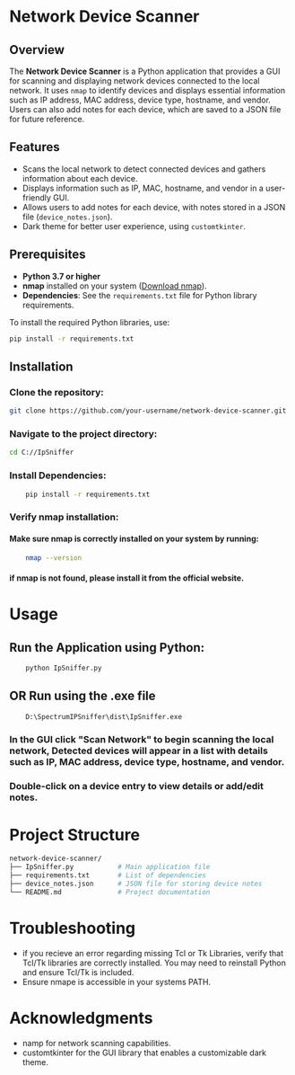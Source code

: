# Network Device Scanner

## Overview
The **Network Device Scanner** is a Python application that provides a GUI for scanning and displaying network devices connected to the local network. It uses `nmap` to identify devices and displays essential information such as IP address, MAC address, device type, hostname, and vendor. Users can also add notes for each device, which are saved to a JSON file for future reference.

## Features
- Scans the local network to detect connected devices and gathers information about each device.
- Displays information such as IP, MAC, hostname, and vendor in a user-friendly GUI.
- Allows users to add notes for each device, with notes stored in a JSON file (`device_notes.json`).
- Dark theme for better user experience, using `customtkinter`.

## Prerequisites
- **Python 3.7 or higher**
- **nmap** installed on your system ([Download nmap](https://nmap.org/download.html)).
- **Dependencies**: See the `requirements.txt` file for Python library requirements.

To install the required Python libraries, use:
```bash
pip install -r requirements.txt
```


## Installation

### Clone the repository:
```bash
git clone https://github.com/your-username/network-device-scanner.git 
```
### Navigate to the project directory:
```bash
cd C://IpSniffer
```
### Install Dependencies:
```bash
    pip install -r requirements.txt
```
### Verify nmap installation:
#### Make sure nmap is correctly installed on your system by running:
```bash
    nmap --version
```
#### if nmap is not found, please install it from the official website.

# Usage

## Run the Application using Python:
```bash
    python IpSniffer.py
```
## OR Run using the .exe file
```bash
    D:\SpectrumIPSniffer\dist\IpSniffer.exe
```

### In the GUI click "Scan Network" to begin scanning the local network, Detected devices will appear in a list with details such as IP, MAC address, device type, hostname, and vendor.
### Double-click on a device entry to view details or add/edit notes.

# Project Structure

```bash
network-device-scanner/
├── IpSniffer.py           # Main application file
├── requirements.txt       # List of dependencies
├── device_notes.json      # JSON file for storing device notes
└── README.md              # Project documentation
```

# Troubleshooting
- if you recieve an error regarding missing Tcl or Tk Libraries, verify that Tcl/Tk libraries are correctly installed. You may need to reinstall Python and ensure Tcl/Tk is included.
- Ensure nmape is accessible in your systems PATH.

# Acknowledgments
- namp for network scanning capabilities.
- customtkinter for the GUI library that enables a customizable dark theme.


